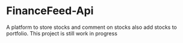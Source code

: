# FinanceFeed-Api

A platform to store stocks and comment on stocks also add stocks to portfolio.
This project is still work in progress
